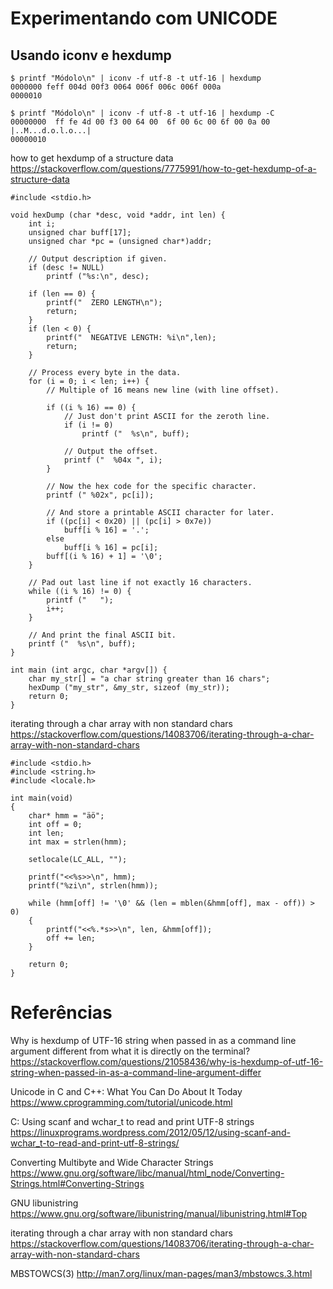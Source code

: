 Experimentando com UNICODE
==========================

Usando iconv e hexdump
---------------------------

```
$ printf "Módolo\n" | iconv -f utf-8 -t utf-16 | hexdump
0000000 feff 004d 00f3 0064 006f 006c 006f 000a
0000010

$ printf "Módolo\n" | iconv -f utf-8 -t utf-16 | hexdump -C
00000000  ff fe 4d 00 f3 00 64 00  6f 00 6c 00 6f 00 0a 00  |..M...d.o.l.o...|
00000010

```

how to get hexdump of a structure data <https://stackoverflow.com/questions/7775991/how-to-get-hexdump-of-a-structure-data>
```
#include <stdio.h>

void hexDump (char *desc, void *addr, int len) {
    int i;
    unsigned char buff[17];
    unsigned char *pc = (unsigned char*)addr;

    // Output description if given.
    if (desc != NULL)
        printf ("%s:\n", desc);

    if (len == 0) {
        printf("  ZERO LENGTH\n");
        return;
    }
    if (len < 0) {
        printf("  NEGATIVE LENGTH: %i\n",len);
        return;
    }

    // Process every byte in the data.
    for (i = 0; i < len; i++) {
        // Multiple of 16 means new line (with line offset).

        if ((i % 16) == 0) {
            // Just don't print ASCII for the zeroth line.
            if (i != 0)
                printf ("  %s\n", buff);

            // Output the offset.
            printf ("  %04x ", i);
        }

        // Now the hex code for the specific character.
        printf (" %02x", pc[i]);

        // And store a printable ASCII character for later.
        if ((pc[i] < 0x20) || (pc[i] > 0x7e))
            buff[i % 16] = '.';
        else
            buff[i % 16] = pc[i];
        buff[(i % 16) + 1] = '\0';
    }

    // Pad out last line if not exactly 16 characters.
    while ((i % 16) != 0) {
        printf ("   ");
        i++;
    }

    // And print the final ASCII bit.
    printf ("  %s\n", buff);
}

int main (int argc, char *argv[]) {
    char my_str[] = "a char string greater than 16 chars";
    hexDump ("my_str", &my_str, sizeof (my_str));
    return 0;
}
```

iterating through a char array with non standard chars <https://stackoverflow.com/questions/14083706/iterating-through-a-char-array-with-non-standard-chars>

```
#include <stdio.h>
#include <string.h>
#include <locale.h>

int main(void)
{
    char* hmm = "äö";
    int off = 0;
    int len;
    int max = strlen(hmm);

    setlocale(LC_ALL, "");

    printf("<<%s>>\n", hmm);
    printf("%zi\n", strlen(hmm));

    while (hmm[off] != '\0' && (len = mblen(&hmm[off], max - off)) > 0)
    {
        printf("<<%.*s>>\n", len, &hmm[off]);
        off += len;
    }

    return 0;
}
```

Referências
===========

Why is hexdump of UTF-16 string when passed in as a command line argument different from what it is directly on the terminal? <https://stackoverflow.com/questions/21058436/why-is-hexdump-of-utf-16-string-when-passed-in-as-a-command-line-argument-differ>

Unicode in C and C++: What You Can Do About It Today <https://www.cprogramming.com/tutorial/unicode.html>

C: Using scanf and wchar_t to read and print UTF-8 strings <https://linuxprograms.wordpress.com/2012/05/12/using-scanf-and-wchar_t-to-read-and-print-utf-8-strings/>

Converting Multibyte and Wide Character Strings <https://www.gnu.org/software/libc/manual/html_node/Converting-Strings.html#Converting-Strings>

GNU libunistring <https://www.gnu.org/software/libunistring/manual/libunistring.html#Top>

iterating through a char array with non standard chars <https://stackoverflow.com/questions/14083706/iterating-through-a-char-array-with-non-standard-chars>

MBSTOWCS(3) <http://man7.org/linux/man-pages/man3/mbstowcs.3.html>
